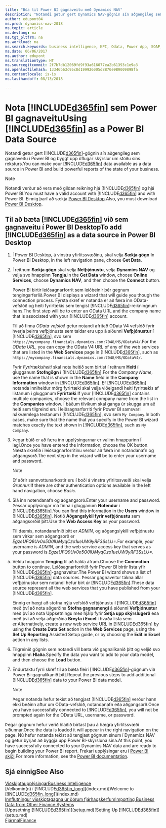 ```yaml
---
title: "Búa til Power BI gagnaveitu með Dynamics NAV"
description: "Notandi getur gert Dynamics NAV-gögnin sín aðgengileg sem gagnaveitu í Power BI og byggt upp öflugar skýrslur um stöðu síns reksturs."
author: edupont04
ms.prod: dynamics-nav-2018
ms.topic: article
ms.devlang: na
ms.tgt_pltfrm: na
ms.workload: na
ms.search.keywords: business intelligence, KPI, Odata, Power App, SOAP, analysis
ms.date: 06/06/2017
ms.author: edupont
ms.translationtype: HT
ms.sourcegitcommit: 2f7b7db12069fd9f93a616077ea2b61393c1e9a3
ms.openlocfilehash: 13346b63c95c8d199926005d8870e989009898fa
ms.contentlocale: is-is
ms.lasthandoff: 08/13/2018

---
```

# <a name="using-included365finincludesd365finmdmd-as-a-power-bi-data-source"></a><span data-ttu-id="3d734-103">Nota [!INCLUDE[d365fin](includes/d365fin_md.md)] sem Power BI gagnaveitu</span><span class="sxs-lookup"><span data-stu-id="3d734-103">Using [!INCLUDE[d365fin](includes/d365fin_md.md)] as a Power BI Data Source</span></span>
<span data-ttu-id="3d734-104">Notandi getur gert [!INCLUDE[d365fin](includes/d365fin_md.md)]-gögnin sín aðgengileg sem gagnaveitu í Power BI og byggt upp öflugar skýrslur um stöðu síns reksturs.</span><span class="sxs-lookup"><span data-stu-id="3d734-104">You can make your [!INCLUDE[d365fin](includes/d365fin_md.md)] data available as a data source in Power BI and build powerful reports of the state of your business.</span></span>  

> [!NOTE]  
>   <span data-ttu-id="3d734-105">Notandi verður að vera með gildan reikning hjá [!INCLUDE[d365fin](includes/d365fin_md.md)] og hjá Power BI.</span><span class="sxs-lookup"><span data-stu-id="3d734-105">You must have a valid account with [!INCLUDE[d365fin](includes/d365fin_md.md)] and with Power BI.</span></span> <span data-ttu-id="3d734-106">Einnig þarf að sækja [Power BI Desktop](https://powerbi.microsoft.com/en-us/desktop/).</span><span class="sxs-lookup"><span data-stu-id="3d734-106">Also, you must download [Power BI Desktop](https://powerbi.microsoft.com/en-us/desktop/).</span></span>  

## <a name="to-add-included365finincludesd365finmdmd-as-a-data-source-in-power-bi-desktop"></a><span data-ttu-id="3d734-107">Til að bæta [!INCLUDE[d365fin](includes/d365fin_md.md)] við sem gagnaveitu í Power BI Desktop</span><span class="sxs-lookup"><span data-stu-id="3d734-107">To add [!INCLUDE[d365fin](includes/d365fin_md.md)] as a data source in Power BI Desktop</span></span>
1. <span data-ttu-id="3d734-108">Í Power BI Desktop, á vinstra yfirlitssvæðinu, skal velja **Sækja gögn**.</span><span class="sxs-lookup"><span data-stu-id="3d734-108">In Power BI Desktop, in the left navigation pane, choose **Get Data**.</span></span>
2. <span data-ttu-id="3d734-109">Í reitnum **Sækja gögn** skal velja **Netþjónustu**, velja **Dynamics NAV** og velja svo hnappinn **Tengja**.</span><span class="sxs-lookup"><span data-stu-id="3d734-109">In the **Get Data** window, choose **Online Services**, choose **Dynamics NAV**, and then choose the **Connect** button.</span></span>

   <span data-ttu-id="3d734-110">Power BI birtir leiðsagnarforrit sem leiðbeinir þér gegnum tengingarferlið.</span><span class="sxs-lookup"><span data-stu-id="3d734-110">Power BI displays a wizard that will guide you though the connection process.</span></span> <span data-ttu-id="3d734-111">Fyrsta skref er notanda er að færa inn OData-vefslóð og heiti fyrirtækis sem tengist [!INCLUDE[d365fin](includes/d365fin_md.md)]-reikningnum hans.</span><span class="sxs-lookup"><span data-stu-id="3d734-111">The first step will be to enter an OData URL and the company name that is associated with your [!INCLUDE[d365fin](includes/d365fin_md.md)] account.</span></span>  

   <span data-ttu-id="3d734-112">Til að finna *OData vefslóð* getur notandi afritað OData V4 vefslóð fyrir hverja þeirra vefþjónusta sem taldar eru upp á síðunni **Vefþjónustur** í [!INCLUDE[d365fin](includes/d365fin_md.md)], svo sem `https://mycompany.financials.dynamics.com:7048/MS/ODataV4/`.</span><span class="sxs-lookup"><span data-stu-id="3d734-112">For the *OData URL*, you can copy the OData V4 URL of any of the web services that are listed in the **Web Services** page in [!INCLUDE[d365fin](includes/d365fin_md.md)], such as `https://mycompany.financials.dynamics.com:7048/MS/ODataV4/`.</span></span>  

   <span data-ttu-id="3d734-113">Fyrir *Fyrirtækisheiti* skal nota heitið sem birtist í reitnum **Heiti** í glugganum **Stofngögn** í [!INCLUDE[d365fin](includes/d365fin_md.md)].</span><span class="sxs-lookup"><span data-stu-id="3d734-113">For the *Company Name*, use the name that is shown in the **Name** field in the **Company Information** window in [!INCLUDE[d365fin](includes/d365fin_md.md)].</span></span> <span data-ttu-id="3d734-114">Ef [!INCLUDE[d365fin](includes/d365fin_md.md)] notanda inniheldur mörg fyrirtæki skal velja viðeigandi heiti fyrirtækis af listanum í glugganum **Fyrirtæki**.</span><span class="sxs-lookup"><span data-stu-id="3d734-114">If your [!INCLUDE[d365fin](includes/d365fin_md.md)] contains multiple companies, choose the relevant company name from the list in the **Companies** window.</span></span> <span data-ttu-id="3d734-115">Í báðum tilvikum skal ganga úr skugga um að heiti sem tilgreind eru í leiðsagnarforriti fyrir Power BI samsvari nákvæmlega textanum í [!INCLUDE[d365fin](includes/d365fin_md.md)], svo sem `My Company`.</span><span class="sxs-lookup"><span data-stu-id="3d734-115">In both cases, make sure that the name that you specify in the Power BI wizard matches exactly the text shown in [!INCLUDE[d365fin](includes/d365fin_md.md)], such as `My Company`.</span></span>
3. <span data-ttu-id="3d734-116">Þegar búið er að færa inn upplýsingarnar er valinn hnappurinn Í lagi.</span><span class="sxs-lookup"><span data-stu-id="3d734-116">Once you have entered the information, choose the OK button.</span></span> <span data-ttu-id="3d734-117">Næsta skrefið í leiðsagnarforritinu verður að færa inn notandanafn og aðgangsorð.</span><span class="sxs-lookup"><span data-stu-id="3d734-117">The next step in the wizard will be to enter your username and password.</span></span>

   > [!NOTE]  
   >    <span data-ttu-id="3d734-118">Ef aðrir sannvottunarkostir eru í boði á vinstra yfirlitssvæði skal velja *Grunnur*.</span><span class="sxs-lookup"><span data-stu-id="3d734-118">If there are other authentication options available in the left hand navigation, choose *Basic*.</span></span>
4. <span data-ttu-id="3d734-119">Slá inn notendanafn og aðgangsorð.</span><span class="sxs-lookup"><span data-stu-id="3d734-119">Enter your username and password.</span></span> <span data-ttu-id="3d734-120">Þessar upplýsingar má finna í glugganum **Notendur** í [!INCLUDE[d365fin](includes/d365fin_md.md)].</span><span class="sxs-lookup"><span data-stu-id="3d734-120">You can find this information in the **Users** window in [!INCLUDE[d365fin](includes/d365fin_md.md)].</span></span> <span data-ttu-id="3d734-121">Notið **Aðgangslykil fyrir vefþjónustu** sem aðgangsorðið þitt.</span><span class="sxs-lookup"><span data-stu-id="3d734-121">Use the **Web Access Key** as your password.</span></span>

   <span data-ttu-id="3d734-122">Til dæmis, notandanafnið þitt er *ADMIN*, og aðgangslykill vefþjónustu sem virkar sem aðgangsorð er *EgzeUFQ9Uv0o5O0lUMyqCzo1ueUW9yRF3SsLU=*.</span><span class="sxs-lookup"><span data-stu-id="3d734-122">For example, your username is *ADMIN*, and the web service access key that serves as your password is *EgzeUFQ9Uv0o5O0lUMyqCzo1ueUW9yRF3SsLU=*.</span></span>
5. <span data-ttu-id="3d734-123">Veldu hnappinn **Tenging** til að halda áfram.</span><span class="sxs-lookup"><span data-stu-id="3d734-123">Choose the **Connection** button to continue.</span></span> <span data-ttu-id="3d734-124">Leiðsagnarforritið fyrir Power BI birtir lista yfir [!INCLUDE[d365fin](includes/d365fin_md.md)]-gagnaveitur.</span><span class="sxs-lookup"><span data-stu-id="3d734-124">The Power BI wizard shows a list of [!INCLUDE[d365fin](includes/d365fin_md.md)] data sources.</span></span> <span data-ttu-id="3d734-125">Þessar gagnaveitur tákna allar vefþjónustur sem notandi hefur birt úr [!INCLUDE[d365fin](includes/d365fin_md.md)].</span><span class="sxs-lookup"><span data-stu-id="3d734-125">These data source represent all the web services that you have published from your [!INCLUDE[d365fin](includes/d365fin_md.md)].</span></span>

   <span data-ttu-id="3d734-126">Einnig er hægt að stofna nýja vefslóð vefþjónustu í [!INCLUDE[d365fin](includes/d365fin_md.md)] með því að nota aðgerðina **Stofna gagnamengi** á síðunni **Vefþjónustur** með því að nota Uppsetningu með hjálp fyrir **Setja upp skýrslugerð** eða með því að velja aðgerðina **Breyta í Excel** í hvaða lista sem er.</span><span class="sxs-lookup"><span data-stu-id="3d734-126">Alternatively, create a new web service URL in [!INCLUDE[d365fin](includes/d365fin_md.md)] by using the **Create Data Set** action in the **Web Services** page, using the **Set Up Reporting** Assisted Setup guide, or by choosing the **Edit in Excel** action in any lists.</span></span>

6. <span data-ttu-id="3d734-127">Tilgreinið gögnin sem notandi vill bæta við gagnalíkanið þitt og veljið svo hnappinn **Hlaða**.</span><span class="sxs-lookup"><span data-stu-id="3d734-127">Specify the data you want to add to your data model, and then choose the **Load** button.</span></span>
7. <span data-ttu-id="3d734-128">Endurtaktu fyrri skref til að bæta fleiri [!INCLUDE[d365fin](includes/d365fin_md.md)]-gögnum við Power Bi-gagnalíkanið þitt.</span><span class="sxs-lookup"><span data-stu-id="3d734-128">Repeat the previous steps to add additional [!INCLUDE[d365fin](includes/d365fin_md.md)] data to your Power BI data model.</span></span>

   > [!NOTE]  
   >    <span data-ttu-id="3d734-129">Þegar notanda hefur tekist að tengjast [!INCLUDE[d365fin](includes/d365fin_md.md)] verður hann ekki beðinn aftur um OData-vefslóð, notandanafn eða aðgangsorð.</span><span class="sxs-lookup"><span data-stu-id="3d734-129">Once you have successfully connected to [!INCLUDE[d365fin](includes/d365fin_md.md)], you will not be prompted again for the OData URL, username, or password.</span></span>

<span data-ttu-id="3d734-130">Þegar gögnum hefur verið hlaðið birtast þau á hægra yfirlitssvæði síðunnar.</span><span class="sxs-lookup"><span data-stu-id="3d734-130">Once the data is loaded it will appear in the right navigation on the page.</span></span> <span data-ttu-id="3d734-131">Nú hefur notanda tekist að tengjast gögnum sínum í Dynamics NAV og getur byrjað að byggja upp Power BI-skýrsluna sína.</span><span class="sxs-lookup"><span data-stu-id="3d734-131">At this point, you have successfully connected to your Dynamics NAV data and are ready to begin building your Power BI report.</span></span> <span data-ttu-id="3d734-132">Frekari upplýsingar eru í [Power BI skjöl](https://powerbi.microsoft.com/documentation/powerbi-landing-page/).</span><span class="sxs-lookup"><span data-stu-id="3d734-132">For more information, see the [Power BI documentation](https://powerbi.microsoft.com/documentation/powerbi-landing-page/).</span></span>

## <a name="see-also"></a><span data-ttu-id="3d734-133">Sjá einnig</span><span class="sxs-lookup"><span data-stu-id="3d734-133">See Also</span></span>
[<span data-ttu-id="3d734-134">Viðskiptaupplýsingar</span><span class="sxs-lookup"><span data-stu-id="3d734-134">Business Intelligence</span></span>](bi.md)  
<span data-ttu-id="3d734-135">[Velkomin(n) í [!INCLUDE[d365fin_long](includes/d365fin_long_md.md)]](index.md)</span><span class="sxs-lookup"><span data-stu-id="3d734-135">[Welcome to [!INCLUDE[d365fin_long](includes/d365fin_long_md.md)]](index.md)</span></span>  
[<span data-ttu-id="3d734-136">Innflutningur viðskiptagagna úr öðrum fjárhagskerfum</span><span class="sxs-lookup"><span data-stu-id="3d734-136">Importing Business Data from Other Finance Systems</span></span>](upload-data.md)  
<span data-ttu-id="3d734-137">[Uppsetning [!INCLUDE[d365fin](includes/d365fin_md.md)]](setup.md)</span><span class="sxs-lookup"><span data-stu-id="3d734-137">[Setting Up [!INCLUDE[d365fin](includes/d365fin_md.md)]](setup.md)</span></span>  
[<span data-ttu-id="3d734-138">Fjármál</span><span class="sxs-lookup"><span data-stu-id="3d734-138">Finance</span></span>](finance.md)  

